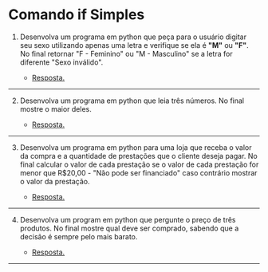 # Comando if Simples

1. Desenvolva um programa em python que peça para o usuário digitar seu sexo utilizando apenas uma letra e verifique se ela é **"M"** ou **"F"**. No final retornar "F - Feminino" ou "M - Masculino" se a letra for diferente "Sexo inválido".

    * [Resposta.](exercicio_1.py)

---

2. Desenvolva um programa em python que leia três números. No final mostre o maior deles.

    * [Resposta.](exercicio_2.py)

---

3. Desenvolva um programa em python para uma loja que receba o valor da compra e a quantidade de prestações que o cliente deseja pagar. No final calcular o valor de cada prestação se o valor de cada prestação for menor que R$20,00 - "Não pode ser financiado" caso contrário mostrar o valor da prestação.

    * [Resposta.](exercicio_3.py)

---

4. Desenvolva um program em python que pergunte o preço de três produtos. No final mostre qual deve ser comprado, sabendo que a decisão é sempre pelo mais barato.

    * [Resposta.](exercicio_4.py)

---

